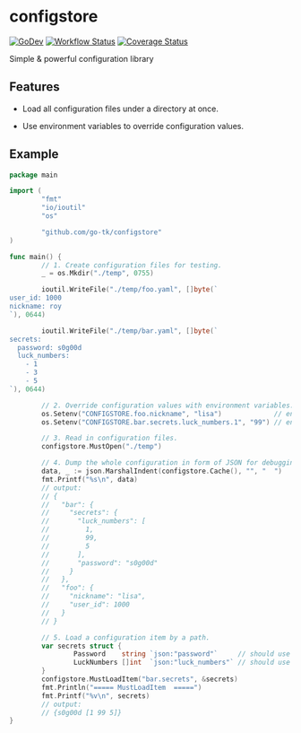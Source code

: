 # configstore

[![GoDev](https://pkg.go.dev/badge/golang.org/x/pkgsite.svg)](https://pkg.go.dev/github.com/go-tk/configstore)
[![Workflow Status](https://github.com/go-tk/configstore/actions/workflows/main.yaml/badge.svg?branch=main)](https://github.com/go-tk/configstore/actions)
[![Coverage Status](https://codecov.io/gh/go-tk/configstore/branch/main/graph/badge.svg)](https://codecov.io/gh/go-tk/configstore)

Simple & powerful configuration library

## Features

- Load all configuration files under a directory at once.

- Use environment variables to override configuration values.

## Example

```go
package main

import (
        "fmt"
        "io/ioutil"
        "os"

        "github.com/go-tk/configstore"
)

func main() {
        // 1. Create configuration files for testing.
        _ = os.Mkdir("./temp", 0755)

        ioutil.WriteFile("./temp/foo.yaml", []byte(`
user_id: 1000
nickname: roy
`), 0644)

        ioutil.WriteFile("./temp/bar.yaml", []byte(`
secrets:
  password: s0g00d
  luck_numbers:
    - 1
    - 3
    - 5
`), 0644)

        // 2. Override configuration values with environment variables.
        os.Setenv("CONFIGSTORE.foo.nickname", "lisa")             // env value should be valid YAML
        os.Setenv("CONFIGSTORE.bar.secrets.luck_numbers.1", "99") // env value should be valid YAML

        // 3. Read in configuration files.
        configstore.MustOpen("./temp")

        // 4. Dump the whole configuration in form of JSON for debugging.
        data, _ := json.MarshalIndent(configstore.Cache(), "", "  ")
        fmt.Printf("%s\n", data)
        // output:
        // {
        //   "bar": {
        //     "secrets": {
        //       "luck_numbers": [
        //         1,
        //         99,
        //         5
        //       ],
        //       "password": "s0g00d"
        //     }
        //   },
        //   "foo": {
        //     "nickname": "lisa",
        //     "user_id": 1000
        //   }
        // }

        // 5. Load a configuration item by a path.
        var secrets struct {
                Password    string `json:"password"`     // should use json tag rather than yaml tag
                LuckNumbers []int  `json:"luck_numbers"` // should use json tag rather than yaml tag
        }
        configstore.MustLoadItem("bar.secrets", &secrets)
        fmt.Println("===== MustLoadItem  =====")
        fmt.Printf("%v\n", secrets)
        // output:
        // {s0g00d [1 99 5]}
}
```
